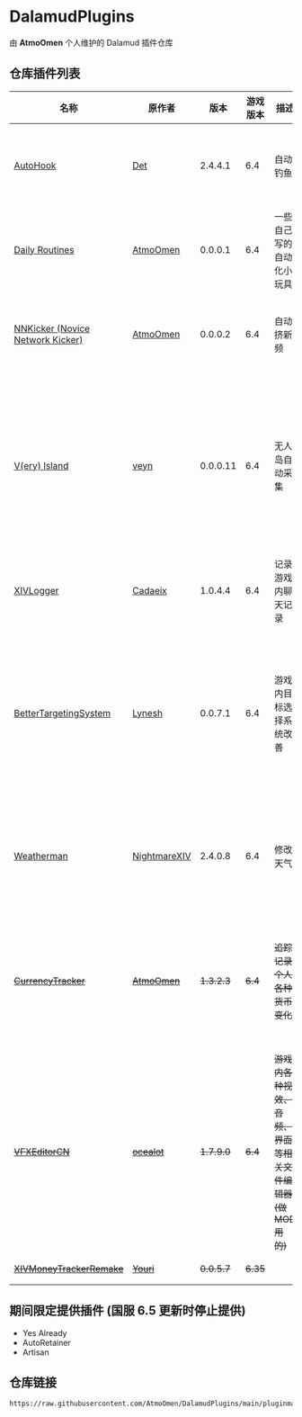 # DalamudPlugins
由 **AtmoOmen** 个人维护的 Dalamud 插件仓库

## 仓库插件列表
| 名称      | 原作者      | 版本 | 游戏版本 | 描述 | 备注 |
|----------|----------|----------|----------|----------|----------|
| [AutoHook](https://github.com/InitialDet/AutoHook)  | [Det](https://github.com/InitialDet)  | 2.4.4.1 | 6.4 | 自动钓鱼 | 完全汉化，部分布局修改 |
| [Daily Routines](https://github.com/AtmoOmen/DailyRoutines) | [AtmoOmen](https://github.com/AtmoOmen) | 0.0.0.1 | 6.4 | 一些自己写的自动化小玩具 | **个人编写**<br/>仅供娱乐 |
| [NNKicker (Novice Network Kicker)](https://github.com/AtmoOmen/NNKicker) | [AtmoOmen](https://github.com/AtmoOmen) | 0.0.0.2 | 6.4 | 自动挤新频 | **个人编写**<br/>小玩意，仅供娱乐 |
| [V(ery) Island](https://github.com/awgil/ffxiv_visland) | [veyn](https://github.com/awgil) | 0.0.0.11 | 6.4 | 无人岛自动采集 | 适配国服, 部分汉化, 支持导入最新版本格式的路线 |
| [XIVLogger](https://github.com/cadaeix/XIVLogger)  | [Cadaeix](https://github.com/cadaeix)  | 1.0.4.4 | 6.4 | 记录游戏内聊天记录 | 完全汉化 部分布局修改 |
| [BetterTargetingSystem](https://github.com/Lynesth/BetterTargetingSystem) | [Lynesh](https://github.com/Lynesth) | 0.0.7.1 | 6.4 | 游戏内目标选择系统改善 | 完全汉化 修改部分判断逻辑 解锁PVP (但 PVP 里没啥用) |
| [Weatherman](https://github.com/NightmareXIV/Weatherman) | [NightmareXIV](https://github.com/NightmareXIV) | 2.4.0.8 | 6.4 | 修改天气 | 完全汉化 增加锁定指定时间段功能 |
| ~~[CurrencyTracker](https://github.com/AtmoOmen/CurrencyTracker)~~ | ~~[AtmoOmen](https://github.com/AtmoOmen)~~ | ~~1.3.2.3~~ | ~~6.4~~ | ~~追踪记录个人各种货币变化~~ | ~~**个人编写**<br/>已包含在国服主库，此处不再提供~~ |
| ~~[VFXEditorCN](https://github.com/AtmoOmen/VFXEditor-CNTR)~~ | ~~[ocealot](https://github.com/0ceal0t)~~ | ~~1.7.9.0~~ | ~~6.4~~ | ~~游戏内各种视效、音频、界面等相关文件编辑器 (做 MOD 用的)~~ | ~~已包含在国服主库，此处不再提供~~ |
| [~~XIVMoneyTrackerRemake~~](https://github.com/yschuurmans/FFXIVMoneyTracker)  | [~~Youri~~](https://github.com/yschuurmans)  | ~~0.0.5.7~~ | ~~6.35~~ |  | ~~**停止支持**~~ |

## 期间限定提供插件 (国服 6.5 更新时停止提供)

- Yes Already
- AutoRetainer
- Artisan

## 仓库链接

```
https://raw.githubusercontent.com/AtmoOmen/DalamudPlugins/main/pluginmaster.json
```

